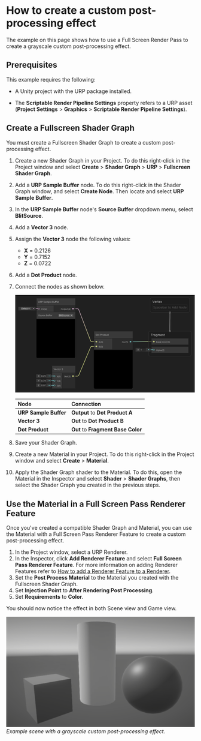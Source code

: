 # How to create a custom post-processing effect

The example on this page shows how to use a Full Screen Render Pass to create a grayscale custom post-processing effect.

## Prerequisites

This example requires the following:

* A Unity project with the URP package installed.

* The **Scriptable Render Pipeline Settings** property refers to a URP asset (**Project Settings** > **Graphics** > **Scriptable Render Pipeline Settings**).

## Create a Fullscreen Shader Graph

You must create a Fullscreen Shader Graph to create a custom post-processing effect.

1. Create a new Shader Graph in your Project. To do this right-click in the Project window and select **Create** > **Shader Graph** > **URP** > **Fullscreen Shader Graph**.
2. Add a **URP Sample Buffer** node. To do this right-click in the Shader Graph window, and select **Create Node**. Then locate and select **URP Sample Buffer**.
3. In the **URP Sample Buffer** node's **Source Buffer** dropdown menu, select **BlitSource**.
4. Add a **Vector 3** node.
5. Assign the **Vector 3** node the following values:
    * **X** = 0.2126
    * **Y** = 0.7152
    * **Z** = 0.0722
6. Add a **Dot Product** node.
7. Connect the nodes as shown below.

    ![Grayscale Fullscreen Shader Graph with all nodes connected.](../Images/post-proc/custom-effect/grayscale-effect-shader-graph.png)

    | Node                  | Connection                         |
    | --------------------- | ---------------------------------- |
    | **URP Sample Buffer** | **Output** to **Dot Product A**    |
    | **Vector 3**          | **Out** to **Dot Product B**       |
    | **Dot Product**       | **Out** to **Fragment Base Color** |

8. Save your Shader Graph.
9. Create a new Material in your Project. To do this right-click in the Project window and select **Create** > **Material**.
10. Apply the Shader Graph shader to the Material. To do this, open the Material in the Inspector and select **Shader** > **Shader Graphs**, then select the Shader Graph you created in the previous steps.

## Use the Material in a Full Screen Pass Renderer Feature

Once you've created a compatible Shader Graph and Material, you can use the Material with a Full Screen Pass Renderer Feature to create a custom post-processing effect.

1. In the Project window, select a URP Renderer.
2. In the Inspector, click **Add Renderer Feature** and select **Full Screen Pass Renderer Feature**. For more information on adding Renderer Features refer to [How to add a Renderer Feature to a Renderer](./../urp-renderer-feature-how-to-add.md).
3. Set the **Post Process Material** to the Material you created with the Fullscreen Shader Graph.
4. Set **Injection Point** to **After Rendering Post Processing**.
5. Set **Requirements** to **Color**.

You should now notice the effect in both Scene view and Game view.

![Example scene with a grayscale custom post-processing effect.](../Images/post-proc/custom-effect/grayscale-custom-effect.png)
<br/>*Example scene with a grayscale custom post-processing effect.*
